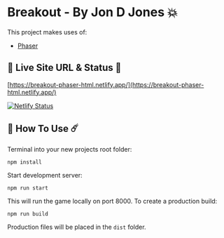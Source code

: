 # Breakout - By Jon D Jones 💥

This project makes uses of:

- [Phaser](https://phaser.io/)

## 👻 Live Site URL & Status 👺

[https://breakout-phaser-html.netlify.app/](https://breakout-phaser-html.netlify.app/)

[![Netlify Status](https://api.netlify.com/api/v1/badges/7da9b9bc-1a8e-424f-b11e-0d44cd1a2a1a/deploy-status)](https://app.netlify.com/sites/breakout-phaser-html/deploys)

## 👾 How To Use ☄️

Terminal into your new projects root folder:

```bash
npm install
```

Start development server:

```
npm run start
```

This will run the game locally on port 8000.  To create a production build:

```
npm run build
```

Production files will be placed in the `dist` folder. 
